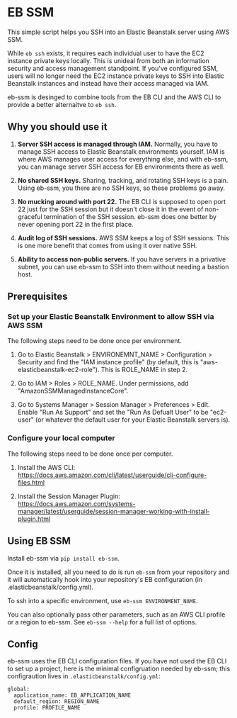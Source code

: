 # EB SSM

This simple script helps you SSH into an Elastic Beanstalk server using AWS SSM.

While `eb ssh` exists, it requires each individual user to have the EC2 instance private keys locally. This is unideal
from both an information security and access management standpoint. If you've configured SSM, users will no longer need
the EC2 instance private keys to SSH into Elastic Beanstalk instances and instead have their access managed via IAM.

eb-ssm is desinged to combine tools from the EB CLI and the AWS CLI to provide a better alternaitve to `eb ssh`.

## Why you should use it

1. **Server SSH access is managed through IAM.**  Normally, you have to manage SSH access to Elastic Beanstalk environments yourself.  IAM is where AWS manages user access for everything else, and with eb-ssm, you can manage server SSH access for EB environments there as well.

2. **No shared SSH keys.**  Sharing, tracking, and rotating SSH keys is a pain.  Using eb-ssm, you there are no SSH keys, so these problems go away.

3. **No mucking around with port 22.**  The EB CLI is supposed to open port 22 just for the SSH session but it doesn't close it in the event of non-graceful termination of the SSH session.  eb-ssm does one better by never opening port 22 in the first place.

4. **Audit log of SSH sessions.**  AWS SSM keeps a log of SSH sessions.  This is one more benefit that comes from using it over native SSH.

5. **Ability to access non-public servers.**  If you have servers in a privative subnet, you can use eb-ssm to SSH into them without needing a bastion host.


## Prerequisites

### Set up your Elastic Beanstalk Environment to allow SSH via AWS SSM

The following steps need to be done once per environment.

1. Go to Elastic Beanstalk > ENVIRONEMNT_NAME > Configuration > Security and find the "IAM instance profile" (by default, this is "aws-elasticbeanstalk-ec2-role").  This is ROLE_NAME in step 2.

2. Go to IAM > Roles > ROLE_NAME.  Under permissions, add "AmazonSSMManagedInstanceCore".

3. Go to Systems Manager > Session Manager > Preferences > Edit.  Enable "Run As Support" and set the "Run As Defualt User" to be "ec2-user" (or whatever the default user for your Elastic Beanstalk servers is).

### Configure your local computer

The following steps need to be done once per computer.

1. Install the AWS CLI: https://docs.aws.amazon.com/cli/latest/userguide/cli-configure-files.html

2. Install the Session Manager Plugin: https://docs.aws.amazon.com/systems-manager/latest/userguide/session-manager-working-with-install-plugin.html

## Using EB SSM

Install eb-ssm via `pip install eb-ssm`.

Once it is installed, all you need to do is run `eb-ssm` from your repository and it will automatically hook into your repository's EB configuration (in .elasticbeanstalk/config.yml).

To ssh into a specific environment, use `eb-ssm ENVIRONMENT_NAME`.

You can also optionally pass other parameters, such as an AWS CLI profile or a region to eb-ssm.  See `eb-ssm --help` for a full list of options.

## Config

eb-ssm uses the EB CLI configuration files.  If you have not used the EB CLI to set up a project, here is the minimal configruation needed by eb-ssm; this configraution lives in `.elasticbeanstalk/config.yml`:

```
global:
  application_name: EB_APPLICATION_NAME
  default_region: REGION_NAME
  profile: PROFILE_NAME
```
